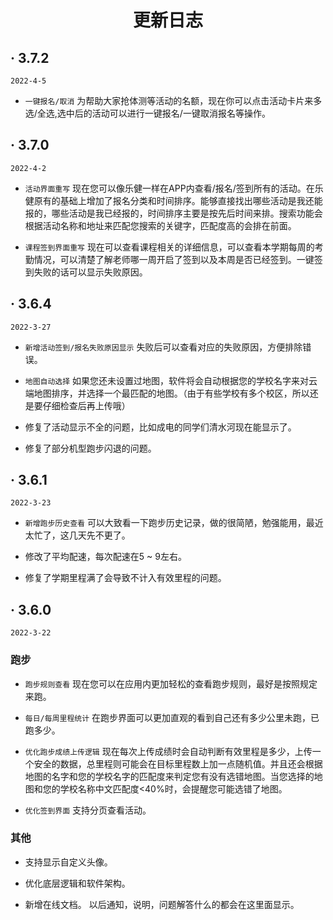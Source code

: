 <h1 align="center">更新日志</h1>


##  · 3.7.2
`2022-4-5`

- `一键报名/取消` 为帮助大家抢体测等活动的名额，现在你可以点击活动卡片来多选/全选,选中后的活动可以进行一键报名/一键取消报名等操作。


##  · 3.7.0
`2022-4-2`

- `活动界面重写` 现在您可以像乐健一样在APP内查看/报名/签到所有的活动。在乐健原有的基础上增加了报名分类和时间排序。能够直接找出哪些活动是我还能报的，哪些活动是我已经报的，时间排序主要是按先后时间来排。搜索功能会根据活动名称和地址来匹配您搜索的关键字，匹配度高的会排在前面。

- `课程签到界面重写` 现在可以查看课程相关的详细信息，可以查看本学期每周的考勤情况，可以清楚了解老师哪一周开启了签到以及本周是否已经签到。一键签到失败的话可以显示失败原因。



##  · 3.6.4
`2022-3-27`

- `新增活动签到/报名失败原因显示` 失败后可以查看对应的失败原因，方便排除错误。

- `地图自动选择` 如果您还未设置过地图，软件将会自动根据您的学校名字来对云端地图排序，并选择一个最匹配的地图。（由于有些学校有多个校区，所以还是要仔细检查后再上传哦）
  
- 修复了活动显示不全的问题，比如成电的同学们清水河现在能显示了。

- 修复了部分机型跑步闪退的问题。

##  · 3.6.1  
`2022-3-23`

- `新增跑步历史查看` 可以大致看一下跑步历史记录，做的很简陋，勉强能用，最近太忙了，这几天先不更了。 

- 修改了平均配速，每次配速在5 ~ 9左右。

- 修复了学期里程满了会导致不计入有效里程的问题。


##  · 3.6.0   
`2022-3-22`

### 跑步

- `跑步规则查看` 
    现在您可以在应用内更加轻松的查看跑步规则，最好是按照规定来跑。

- `每日/每周里程统计` 
    在跑步界面可以更加直观的看到自己还有多少公里未跑，已跑多少。

- `优化跑步成绩上传逻辑` 
    现在每次上传成绩时会自动判断有效里程是多少，上传一个安全的数据，总里程则可能会在目标里程数上加一点随机值。并且还会根据地图的名字和您的学校名字的匹配度来判定您有没有选错地图。当您选择的地图和您的学校名称中文匹配度<40%时，会提醒您可能选错了地图。

- `优化签到界面` 
支持分页查看活动。

### 其他

- 支持显示自定义头像。

- 优化底层逻辑和软件架构。

- 新增在线文档。 以后通知，说明，问题解答什么的都会在这里面显示。
